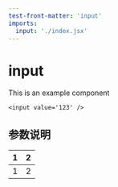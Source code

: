 ```yaml
---
test-front-matter: 'input'
imports:
  input: './index.jsx'
---
```

# input

This is an example component

```render html
<input value='123' />
```

 ## 参数说明
 | 1 | 2 |
 | - | - |
 | 1 | 2 | 